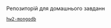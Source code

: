 Репозиторій для домашнього завданн

[`hw2-mongodb`](https://github.com/sugakillers/nodejs-hw-mongodb/tree/hw2-mongodb)
